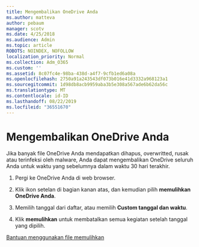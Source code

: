 ```yaml
---
title: Mengembalikan OneDrive Anda
ms.author: matteva
author: pebaum
manager: scotv
ms.date: 4/25/2018
ms.audience: Admin
ms.topic: article
ROBOTS: NOINDEX, NOFOLLOW
localization_priority: Normal
ms.collection: Adm_O365
ms.custom: ''
ms.assetid: 8c07fc4e-98ba-438d-a4f7-9cfb1ed6a08a
ms.openlocfilehash: 2750a91a243543df073b016e41d3332a968123a1
ms.sourcegitcommit: 1d98db8acb9959aba3b5e308a567ade6b62da56c
ms.translationtype: MT
ms.contentlocale: id-ID
ms.lasthandoff: 08/22/2019
ms.locfileid: "36551670"
---
```

# <a name="restore-your-onedrive"></a>Mengembalikan OneDrive Anda

Jika banyak file OneDrive Anda mendapatkan dihapus, overwritted, rusak atau terinfeksi oleh malware, Anda dapat mengembalikan OneDrive seluruh Anda untuk waktu yang sebelumnya dalam waktu 30 hari terakhir.
  
1. Pergi ke OneDrive Anda di web browser.
    
2. Klik ikon setelan di bagian kanan atas, dan kemudian pilih **memulihkan OneDrive Anda**.
    
3. Memilih tanggal dari daftar, atau memilih **Custom tanggal dan waktu**.
    
4. Klik **memulihkan** untuk membatalkan semua kegiatan setelah tanggal yang dipilih. 
    
[Bantuan menggunakan file memulihkan](https://go.microsoft.com/fwlink/?linkid=872874)
  

